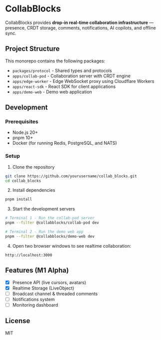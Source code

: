 # CollabBlocks

CollabBlocks provides **drop‑in real‑time collaboration infrastructure** — presence, CRDT storage, comments, notifications, AI copilots, and offline sync.

## Project Structure

This monorepo contains the following packages:

- `packages/protocol` - Shared types and protocols
- `apps/collab-pod` - Collaboration server with CRDT engine
- `apps/edge-worker` - Edge WebSocket proxy using Cloudflare Workers
- `apps/react-sdk` - React SDK for client applications
- `apps/demo-web` - Demo web application

## Development

### Prerequisites

- Node.js 20+
- pnpm 10+
- Docker (for running Redis, PostgreSQL, and NATS)

### Setup

1. Clone the repository
```bash
git clone https://github.com/yourusername/collab_blocks.git
cd collab_blocks
```

2. Install dependencies
```bash
pnpm install
```

3. Start the development servers
```bash
# Terminal 1 - Run the collab-pod server
pnpm --filter @collabblocks/collab-pod dev

# Terminal 2 - Run the demo web app
pnpm --filter @collabblocks/demo-web dev
```

4. Open two browser windows to see realtime collaboration:
```
http://localhost:3000
```

## Features (M1 Alpha)

- [x] Presence API (live cursors, avatars)
- [x] Realtime Storage (LiveObject)
- [ ] Broadcast channel & threaded comments
- [ ] Notifications system
- [ ] Monitoring dashboard

## License

MIT 